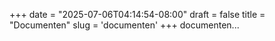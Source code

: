 +++
date = "2025-07-06T04:14:54-08:00"
draft = false
title = "Documenten"
slug = 'documenten'
+++
documenten...



